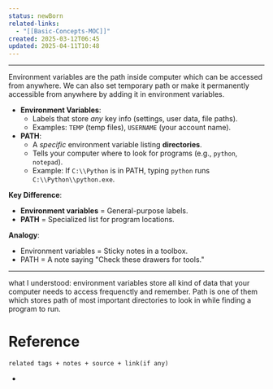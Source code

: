 ```yaml
---
status: newBorn
related-links:
  - "[[Basic-Concepts-MOC]]"
created: 2025-03-12T06:45
updated: 2025-04-11T10:48
---
```

---

Environment variables are the path inside computer which can be accessed from anywhere. We can also set temporary path or make it permanently accessible from anywhere by adding it in environment variables.

- **Environment Variables**:
    - Labels that store _any_ key info (settings, user data, file paths).
    - Examples: `TEMP` (temp files), `USERNAME` (your account name).
- **PATH**:
    - A _specific_ environment variable listing **directories**.
    - Tells your computer where to look for programs (e.g., `python`, `notepad`).
    - Example: If `C:\\Python` is in PATH, typing `python` runs `C:\\Python\\python.exe`.

**Key Difference**:

- **Environment variables** = General-purpose labels.
- **PATH** = Specialized list for program locations.

**Analogy**:

- Environment variables = Sticky notes in a toolbox.
- PATH = A note saying "Check these drawers for tools."

---
what I understood: environment variables store all kind of data that your computer needs to access frequenctly and remember. Path is one of them which stores path of most important directories to look in while finding a program to run.


# Reference
`related tags + notes + source + link(if any)`
 

- 
